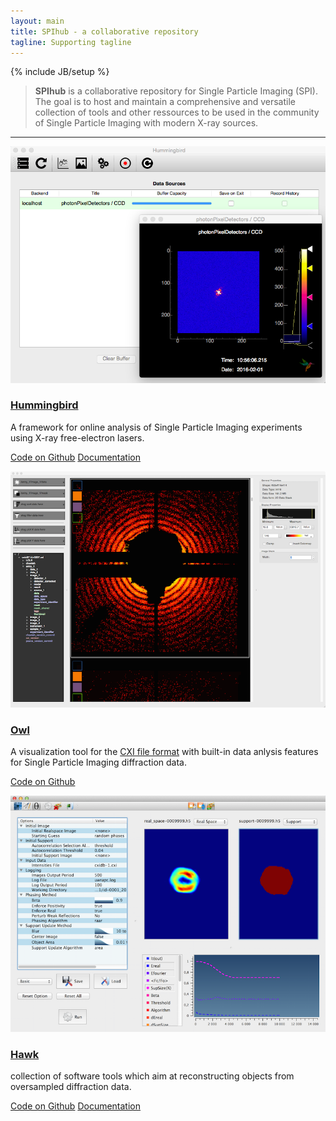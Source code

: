 ```yaml
---
layout: main
title: SPIhub - a collaborative repository
tagline: Supporting tagline
---
```

{% include JB/setup %}

> **SPIhub** is a collaborative repository for Single Particle Imaging (SPI). The goal is to host and maintain a comprehensive and versatile collection of tools and other ressources to be used in the community of Single Particle Imaging with modern X-ray sources.

<hr>

<div class="row">
	<div class="col-sm-6 col-md-4">
		<div class="thumbnail">
	        <a href="hummingbird"><img src="hummingbird/demo.png" alt="Hummingbird"></a>
			<div class="caption">
				<a href="hummingbird"><h3>Hummingbird</h3></a>
				<p>A framework for online analysis of Single Particle Imaging experiments using X-ray free-electron lasers. </p>
				<p><a href="https://github.com/SPIhub/hummingbird" class="btn btn-danger" role="button">Code on Github</a> <a href="hummingbird/docs" class="btn btn-info" role="button">Documentation</a></p>
			</div>
		</div>
	</div>
	<div class="col-sm-6 col-md-4">
		<div class="thumbnail">
	        <a href="owl"><img src="owl/demo.png" alt="owl"></a>
			<div class="caption">
				<a href="owl"><h3>Owl</h3></a>
				<p>A visualization tool for the <a href="https://cxidb.org">CXI file format</a> with built-in data anlysis features for Single Particle Imaging diffraction data.</p>
				<p><a href="https://github.com/FilipeMaia/owl" class="btn btn-danger" role="button">Code on Github</a> </p>
			</div>
		</div>
	</div>
	<div class="col-sm-6 col-md-4">
		<div class="thumbnail">
	        <a href="hawk"><img src="hawk/demo.png" alt="hawk"></a>
			<div class="caption">
				<a href="hawk"><h3>Hawk</h3></a>
				<p> collection of software tools which aim at reconstructing objects from oversampled diffraction data.</p>
				<p><a href="https://github.com/FilipeMaia/hawk" class="btn btn-danger" role="button">Code on Github</a> <a href="http://xray.bmc.uu.se/~filipe/?q=hawk/documentation" class="btn btn-info" role="button">Documentation</a></p>
			</div>
		</div>
	</div>
</div>
